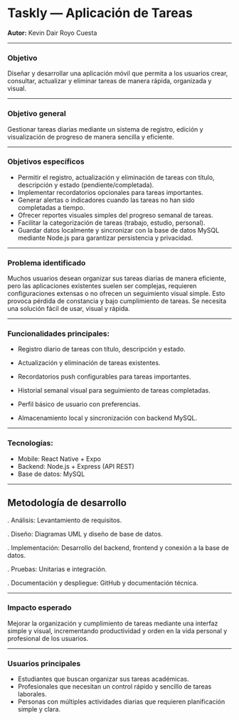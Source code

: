 # Taskly — Aplicación de Tareas
**Autor:** Kevin Dair Royo Cuesta

---

### Objetivo
Diseñar y desarrollar una aplicación móvil que permita a los usuarios crear, consultar, actualizar y eliminar tareas de manera rápida, organizada y visual.

---

### Objetivo general
Gestionar tareas diarias mediante un sistema de registro, edición y visualización de progreso de manera sencilla y eficiente.

---

### Objetivos específicos
- Permitir el registro, actualización y eliminación de tareas con título, descripción y estado (pendiente/completada).  
- Implementar recordatorios opcionales para tareas importantes.  
- Generar alertas o indicadores cuando las tareas no han sido completadas a tiempo.  
- Ofrecer reportes visuales simples del progreso semanal de tareas.  
- Facilitar la categorización de tareas (trabajo, estudio, personal).  
- Guardar datos localmente y sincronizar con la base de datos MySQL mediante Node.js para garantizar persistencia y privacidad.  

---

### Problema identificado
Muchos usuarios desean organizar sus tareas diarias de manera eficiente, pero las aplicaciones existentes suelen ser complejas, requieren configuraciones extensas o no ofrecen un seguimiento visual simple. Esto provoca pérdida de constancia y bajo cumplimiento de tareas. Se necesita una solución fácil de usar, visual y rápida.

---

### Funcionalidades principales:
- Registro diario de tareas con título, descripción y estado.
  
- Actualización y eliminación de tareas existentes.
  
- Recordatorios push configurables para tareas importantes.
    
- Historial semanal visual para seguimiento de tareas completadas.
   
- Perfil básico de usuario con preferencias.
  
- Almacenamiento local y sincronización con backend MySQL.
  

---

### Tecnologías:
- Mobile: React Native + Expo  
- Backend: Node.js + Express (API REST)  
- Base de datos: MySQL  

---

## Metodología de desarrollo

. Análisis: Levantamiento de requisitos.
    
. Diseño: Diagramas UML y diseño de base de datos.
     
. Implementación: Desarrollo del backend, frontend y conexión a la base de datos.
   
. Pruebas: Unitarias e integración.
   
. Documentación y despliegue: GitHub y documentación técnica.  

---

### Impacto esperado
Mejorar la organización y cumplimiento de tareas mediante una interfaz simple y visual, incrementando productividad y orden en la vida personal y profesional de los usuarios.

---

### Usuarios principales
- Estudiantes que buscan organizar sus tareas académicas.  
- Profesionales que necesitan un control rápido y sencillo de tareas laborales.  
- Personas con múltiples actividades diarias que requieren planificación simple y clara.




